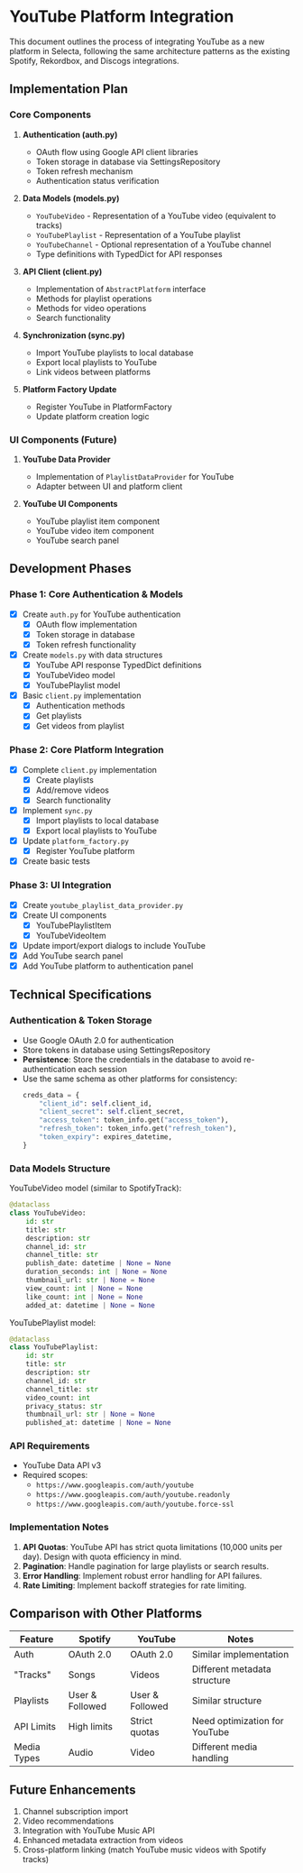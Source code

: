 # YouTube Platform Integration

This document outlines the process of integrating YouTube as a new platform in Selecta, following the same architecture patterns as the existing Spotify, Rekordbox, and Discogs integrations.

## Implementation Plan

### Core Components

1. **Authentication (auth.py)**
   - OAuth flow using Google API client libraries
   - Token storage in database via SettingsRepository
   - Token refresh mechanism
   - Authentication status verification

2. **Data Models (models.py)**
   - `YouTubeVideo` - Representation of a YouTube video (equivalent to tracks)
   - `YouTubePlaylist` - Representation of a YouTube playlist
   - `YouTubeChannel` - Optional representation of a YouTube channel
   - Type definitions with TypedDict for API responses

3. **API Client (client.py)**
   - Implementation of `AbstractPlatform` interface 
   - Methods for playlist operations
   - Methods for video operations
   - Search functionality

4. **Synchronization (sync.py)**
   - Import YouTube playlists to local database
   - Export local playlists to YouTube
   - Link videos between platforms

5. **Platform Factory Update**
   - Register YouTube in PlatformFactory
   - Update platform creation logic

### UI Components (Future)

1. **YouTube Data Provider**
   - Implementation of `PlaylistDataProvider` for YouTube
   - Adapter between UI and platform client

2. **YouTube UI Components**
   - YouTube playlist item component
   - YouTube video item component
   - YouTube search panel

## Development Phases

### Phase 1: Core Authentication & Models

- [x] Create `auth.py` for YouTube authentication
  - [x] OAuth flow implementation
  - [x] Token storage in database
  - [x] Token refresh functionality
- [x] Create `models.py` with data structures
  - [x] YouTube API response TypedDict definitions
  - [x] YouTubeVideo model
  - [x] YouTubePlaylist model
- [x] Basic `client.py` implementation
  - [x] Authentication methods
  - [x] Get playlists
  - [x] Get videos from playlist

### Phase 2: Core Platform Integration  

- [x] Complete `client.py` implementation
  - [x] Create playlists
  - [x] Add/remove videos
  - [x] Search functionality
- [x] Implement `sync.py`
  - [x] Import playlists to local database
  - [x] Export local playlists to YouTube
- [x] Update `platform_factory.py`
  - [x] Register YouTube platform
- [x] Create basic tests

### Phase 3: UI Integration

- [x] Create `youtube_playlist_data_provider.py`
- [x] Create UI components
  - [x] YouTubePlaylistItem
  - [x] YouTubeVideoItem
- [x] Update import/export dialogs to include YouTube
- [x] Add YouTube search panel
- [x] Add YouTube platform to authentication panel

## Technical Specifications

### Authentication & Token Storage

- Use Google OAuth 2.0 for authentication
- Store tokens in database using SettingsRepository
- **Persistence**: Store the credentials in the database to avoid re-authentication each session
- Use the same schema as other platforms for consistency:
  ```python
  creds_data = {
      "client_id": self.client_id,
      "client_secret": self.client_secret,
      "access_token": token_info.get("access_token"),
      "refresh_token": token_info.get("refresh_token"),
      "token_expiry": expires_datetime,
  }
  ```

### Data Models Structure

YouTubeVideo model (similar to SpotifyTrack):
```python
@dataclass
class YouTubeVideo:
    id: str
    title: str
    description: str
    channel_id: str
    channel_title: str
    publish_date: datetime | None = None
    duration_seconds: int | None = None
    thumbnail_url: str | None = None
    view_count: int | None = None
    like_count: int | None = None
    added_at: datetime | None = None
```

YouTubePlaylist model:
```python
@dataclass
class YouTubePlaylist:
    id: str
    title: str
    description: str
    channel_id: str
    channel_title: str
    video_count: int
    privacy_status: str
    thumbnail_url: str | None = None
    published_at: datetime | None = None
```

### API Requirements

- YouTube Data API v3
- Required scopes:
  - `https://www.googleapis.com/auth/youtube`
  - `https://www.googleapis.com/auth/youtube.readonly`
  - `https://www.googleapis.com/auth/youtube.force-ssl`

### Implementation Notes

1. **API Quotas**: YouTube API has strict quota limitations (10,000 units per day). Design with quota efficiency in mind.
2. **Pagination**: Handle pagination for large playlists or search results.
3. **Error Handling**: Implement robust error handling for API failures.
4. **Rate Limiting**: Implement backoff strategies for rate limiting.

## Comparison with Other Platforms

| Feature | Spotify | YouTube | Notes |
|---------|---------|---------|-------|
| Auth    | OAuth 2.0 | OAuth 2.0 | Similar implementation |
| "Tracks" | Songs | Videos | Different metadata structure |
| Playlists | User & Followed | User & Followed | Similar structure |
| API Limits | High limits | Strict quotas | Need optimization for YouTube |
| Media Types | Audio | Video | Different media handling |

## Future Enhancements

1. Channel subscription import
2. Video recommendations
3. Integration with YouTube Music API
4. Enhanced metadata extraction from videos
5. Cross-platform linking (match YouTube music videos with Spotify tracks)